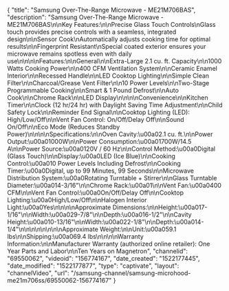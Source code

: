 {
    "title": "Samsung Over-The-Range Microwave - ME21M706BAS",
    "description": "Samsung Over-The-Range Microwave - ME21M706BAS\n\nKey Features:\n\nPrecise Glass Touch Controls\nGlass touch provides precise controls with a seamless, integrated design\n\nSensor Cook\nAutomatically adjusts cooking time for optimal results\n\nFingerprint Resistant\nSpecial coated exterior ensures your microwave remains spotless even with daily use\n\n\n\nFeatures:\n\nGeneral\n\nExtra-Large 2.1 cu. ft. Capacity\n\n1000 Watts Cooking Power\n\n400 CFM Ventilation System\n\nCeramic Enamel Interior\n\nRecessed Handle\n\nLED Cooktop Lighting\n\nSimple Clean Filter\n\nCharcoal\/Grease Vent Filter\n\n10 Power Levels\n\nTwo-Stage Programmable Cooking\n\nSmart & 1 Pound Defrost\n\nAuto Cook\n\nChrome Rack\n\nLED Display\n\n\n\nConvenience\n\nKitchen Timer\n\nClock (12 hr\/24 hr) with Daylight Saving Time Adjustment\n\nChild Safety Lock\n\nReminder End Signal\n\nCooktop Lighting (LED): High\/Low\/Off\n\nVent Fan Control: On\/Off\/Delay Off\n\nSound On\/Off\n\nEco Mode (Reduces Standby Power)\n\n\n\nSpecifications:\n\nOven Cavity:\u00a02.1 cu. ft.\n\nPower Output:\u00a01000W\n\nPower Consumption:\u00a01700W\/14.5 A\n\nPower Source:\u00a0120V \/ 60 Hz\n\nControl Method:\u00a0Digital (Glass Touch)\n\nDisplay:\u00a0LED (Ice Blue)\n\nCooking Control:\u00a010 Power Levels Including Defrost\n\nCooking Timer:\u00a0Digital, up to 99 Minutes, 99 Seconds\n\nMicrowave Distribution System:\u00a0Rotating Turntable + Stirrer\n\nGlass Turntable Diameter:\u00a014-3\/16\"\n\nChrome Rack:\u00a01\n\nVent Fan:\u00a0400 CFM\n\nVent Fan Control:\u00a0On\/Off\/Delay Off\n\nCooktop Lighting:\u00a0High\/Low\/Off\n\nHalogen Interior Light:\u00a0Yes\n\n\n\nApproximate Dimensions:\n\nHeight:\u00a017-1\/16\"\n\nWidth:\u00a029-7\/8\"\n\nDepth:\u00a016-1\/2\"\n\nCavity Height:\u00a010-13\/16\"\n\nWidth:\u00a022-1\/8\"\n\nDepth:\u00a014-1\/4\"\n\n\n\n\n\n\n\nApproximate Weight:\n\nUnit:\u00a059.1 lbs\n\nShipping:\u00a069.4 lbs\n\n\n\nWarranty Information:\n\nManufacturer Warranty (authorized online retailer): One Year Parts and Labor\n\nTen Years on Magnetron",
    "channelid": "69550062",
    "videoid": "156774167",
    "date_created": "1522177445",
    "date_modified": "1522177877",
    "type": "captivate",
    "layout": "channelVideo",
    "url": "\/samsung-channel\/samsung-microhood-me21m706ss\/69550062-156774167"
}